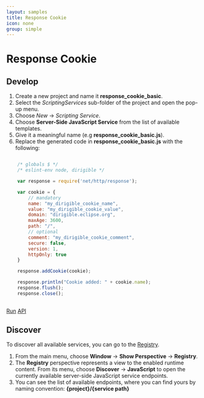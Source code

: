 ```yaml
---
layout: samples
title: Response Cookie
icon: none
group: simple
---
```


Response Cookie
===

Develop
--

1. Create a new project and name it **response_cookie_basic**.
2. Select the *ScriptingServices* sub-folder of the project and open the pop-up menu.
3. Choose *New* -> *Scripting Service*.
4. Choose **Server-Side JavaScript Service** from the list of available templates.
5. Give it a meaningful name (e.g **response_cookie_basic.js**).
6. Replace the generated code in **response_cookie_basic.js** with the following:

```javascript

	/* globals $ */
	/* eslint-env node, dirigible */

	var response = require('net/http/response');

	var cookie = {
		// mandatory
		name: "my_dirigible_cookie_name", 
		value: "my_dirigible_cookie_value",
		domain: "dirigible.eclipse.org",
		maxAge: 3600,
		path: "/",
		// optional
		comment: "my_dirigible_cookie_comment",
		secure: false,
		version: 1,
		httpOnly: true
	}

	response.addCookie(cookie);

	response.println("Cookie added: " + cookie.name);
	response.flush();
	response.close();
	
```

<div class="btn-toolbar pull-right">
	<a class="btn btn-warning" href="http://dirigible.eclipse.org/services/ui/anonymous.html?git=https://github.com/dirigiblelabs/sample_net_http_response_cookie_basic.git">Run</a>
	<a class="btn btn-info" href="http://www.dirigible.io/api/http_response.html">API</a>
</div>

Discover
--
To discover all available services, you can go to the [Registry](../help/registry.html).

1. From the main menu, choose **Window** -> **Show Perspective** -> **Registry**.
2. The **Registry** perspective represents a view to the enabled runtime content. From its menu, choose **Discover** -> **JavaScript** to open the currently available server-side JavaScript service endpoints.
3. You can see the list of available endpoints, where you can find yours by naming convention: **{project}/{service path}**
